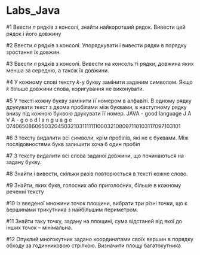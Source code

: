 # Labs_Java


#1 Ввести 𝑛 рядків з консолі, знайти найкоротший рядок. Вивести цей рядок і
    його довжину

#2 Ввести 𝑛 рядків з консолі. Упорядкувати і вивести рядки в порядку
    зростання їх довжин.

#3 Ввести 𝑛 рядків з консолі. Вивести на консоль ті рядки, довжина яких менша
    за середню, а також їх довжини.

#4 У кожному слові тексту 𝑘-у букву замінити заданим символом. Якщо 𝑘
    більше довжини слова, коригування не виконувати.

#5 У тексті кожну букву замінити її номером в алфавіті. В одному рядку
    друкувати текст з двома пробілами між буквами, в наступному рядку внизу
    під кожною буквою друкувати її номер.
    JAVA - good language
    J A V A - g o o d l a n g u a g e
    074065086065032045032103111111100032108097110103117097103101

#6 З тексту видалити всі символи, крім пробілів, які не є буквами. Між
    послідовностями букв залишити хоча б один пробіл

#7 З тексту видалити всі слова заданої довжини, що починаються на задану
    букву.

#8 Знайти і вивести, скільки разів повторюється в тексті кожне слово.

#9 Знайти, яких букв, голосних або приголосних, більше в кожному реченні
    тексту

#10 Із введеної множини точок площини, вибрати три різні точки, що є
    вершинами трикутника з найбільшим периметром.

#11 Знайти таку точку, задану на площині, сума відстаней від якої до інших
    точок – мінімальна.

#12 Опуклий многокутник задано координатами своїх вершин в порядку обходу
    за годинниковою стрілкою. Визначити площу багатокутника